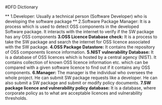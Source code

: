 #DFD Dictionary

** 1.Developer: Usually a technical person (Software Developer) who is developing the software package
** 2.Software Package Manager:  It is a process which is used to detect OSS components in the developed Software package. It interacts with the internet to verify if the SW package has any OSS components
**3.OSS Licence Database check:** It is a process to take the SW package and search the internet for OSS licence associated with the SW package.
**4.OSS Package Datastore:** It contains the repository of OSS components licence information.
**5.NIST vulnerability Database:** It is a database of OSS licences which is hosted by a central agency (NIST). It contains collection of known OSS licence information etc. which can be compared with a given software licence to find out if it contains any OSS components.
**6.Manager:** The manager is the individual who oversees the whole project. He can submit SW package requests like a developer. He can also submit a SW package and submit or modify policy documents.
**7.SW package licence and vulnerability policy database:** It is a database, where corporate policy as to what are acceptable licences and vulnerability thresholds.

